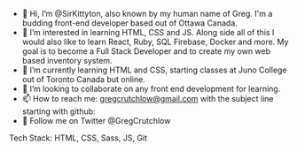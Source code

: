 - 👋 Hi, I’m @SirKittyton, also known by my human name of Greg. I'm a budding front-end developer based out of Ottawa Canada.
- 👀 I’m interested in learning HTML, CSS and JS. Along side all of this I would also like to learn React, Ruby, SQL Firebase, Docker and more. My goal is to become a Full Stack Developer and to create my own web based inventory system.
- 🌱 I’m currently learning HTML and CSS, starting classes at Juno College out of Toronto Canada but online.
- 💞️ I’m looking to collaborate on any front end development for learning.
- 📫 How to reach me: gregcrutchlow@gmail.com with the subject line starting with github:
- 🦆 Follow me on Twitter @GregCrutchlow

Tech Stack:
HTML, CSS, Sass, JS, Git

<!---
SirKittyton/SirKittyton is a ✨ special ✨ repository because its `README.md` (this file) appears on your GitHub profile.
You can click the Preview link to take a look at your changes.
--->
